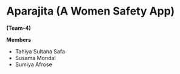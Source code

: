 # Aparajita (A Women Safety App)

**(Team-4)**

**Members**

- Tahiya Sultana Safa
- Susama Mondal
- Sumiya Afrose
